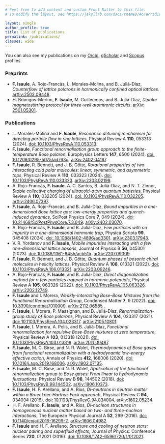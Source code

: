 ```yaml
---
# Feel free to add content and custom Front Matter to this file.
# To modify the layout, see https://jekyllrb.com/docs/themes/#overriding-theme-defaults

layout: single
author_profile: true
title: List of publications
permalink: /publications/
classes: wide
---
```




You can also see my publications on my [Orcid](https://orcid.org/0000-0003-1810-0707), [gScholar](https://scholar.google.com/citations?user=b-MCzAsAAAAJ&hl=en&oi=ao) and [Scopus](https://www.scopus.com/authid/detail.uri?authorId=57190371396) profiles.


### Preprints

* **F. Isaule**, A. Rojo-Francàs, L. Morales-Molina, and B. Juliá-Díaz, _Counterflow of lattice polarons in harmonically confined optical lattices_. [arXiv:2502.09448](https://arxiv.org/abs/2502.09448).
* H. Briongos-Merino, **F. Isaule**, M. Guilleumas, and B. Juliá-Díaz, _Dipolar magnetostirring protocol for three-well atomtronic circuits_. [arXiv: 2501.05301](https://arxiv.org/abs/2501.05301).

### Publications

* L. Morales-Molina and **F. Isaule**, _Resonance detuning mechanism for directing particle flow in ring lattices_, Physical Review A **110**, 053313 (2024). [doi: 10.1103/PhysRevA.110.053313](https://journals.aps.org/pra/abstract/10.1103/PhysRevA.110.053313).
* **F. Isaule**, _Functional renormalisation group approach to the finite-temperature Bose polaron_,  Europhysics Letters **147**, 6500 (2024). [doi: 10.1209/0295-5075/ad763d](https://iopscience.iop.org/article/10.1209/0295-5075/ad763d). [arXiv:2402.04197](https://arxiv.org/abs/2402.04197).
* **F. Isaule**, R. Bennett, and J. B. Götte, _Rotational properties of two interacting cold polar molecules: linear, symmetric, and asymmetric tops_, Physical Review A **110**, 033323 (2024). [doi: 10.1103/PhysRevA.110.033323](https://journals.aps.org/pra/abstract/10.1103/PhysRevA.110.033323). [arXiv:2303.02199](https://arxiv.org/abs/2303.02199).
* A. Rojo-Francàs, **F. Isaule**, A. C. Santos, B. Juliá-Díaz, and N. T. Zinner, _Stable collective charging of ultracold-atom quantum batteries_, Physical Review A **110**, 032205 (2024). [doi: 10.1103/PhysRevA.110.032205](https://doi.org/10.1103/PhysRevA.110.032205). [arXiv:2406.07397](https://arxiv.org/abs/2406.07397).
* **F. Isaule**, A. Rojo-Francàs, and B. Juliá-Díaz, _Bound impurities in a one-dimensional Bose lattice gas: low-energy properties and quench-induced dynamics_, SciPost Physics Core **7**, 049 (2024). [doi: 10.21468/SciPostPhysCore.7.3.049](https://scipost.org/SciPostPhysCore.7.3.049). [arXiv:2402.03070](https://arxiv.org/abs/2402.03070).
*  A. Rojo-Francàs, **F. Isaule**, and B. Juliá-Díaz, _Few particles with an impurity in a one-dimensional harmonic trap_, Physica Scripta **99**, 045408 (2024).
[doi: 10.1088/1402-4896/ad3301](https://iopscience.iop.org/article/10.1088/1402-4896/ad3301).
[arXiv:2303.17943](https://arxiv.org/abs/2303.17943).
* V. R. Yordanov and **F. Isaule**, _Mobile impurities interacting with a few one-dimensional lattice bosons_, Journal of Physics B **56**, 045301 (2023).
[doi: 10.1088/1361-6455/acb51b](https://iopscience.iop.org/article/10.1088/1361-6455/acb51b).
[arXiv:2207.09309](https://arxiv.org/abs/2207.09309).
* **F. Isaule**, R. Bennett, and J. B. Götte, _Quantum phases of bosonic chiral molecules in helicity lattices_, Physical Review A **106**, 013321 (2022). [doi: 10.1103/PhysRevA.106.013321](https://journals.aps.org/pra/abstract/10.1103/PhysRevA.106.013321).
[arXiv:2203.09246](https://arxiv.org/abs/2203.09246).
* A. Rojo-Francàs, **F. Isaule**, and B. Juliá-Díaz, _Direct diagonalization method for a few particles trapped in harmonic potentials_, Physical Review A **105**, 063326 (2022). [doi: 10.1103/PhysRevA.105.063326](https://journals.aps.org/pra/abstract/10.1103/PhysRevA.105.063326). 
[arXiv:2202.12749](https://arxiv.org/abs/2202.12749).
* **F. Isaule** and I. Morera, _Weakly-Interacting Bose–Bose Mixtures from the Functional Renormalisation Group_, Condensed Matter **7**, 9 (2022). [doi: 10.3390/condmat7010009](https://www.mdpi.com/2410-3896/7/1/9). 
[arXiv:2112.06585 ](https://arxiv.org/abs/2112.06585).
* **F. Isaule**, I. Morera, P. Massignan, and B. Juliá-Díaz, _Renormalization-group study of Bose polarons_, Physical Review A **104**, 023317 (2021). [doi: 10.1103/PhysRevA.104.023317](https://journals.aps.org/pra/abstract/10.1103/PhysRevA.104.023317). 
[arXiv:2105.10801](https://arxiv.org/abs/2105.10801).
* **F. Isaule**, I. Morera, A. Polls, and B. Juliá-Díaz, _Functional renormalization for repulsive Bose-Bose mixtures at zero temperature_, Physical Review A **103**, 013318 (2021). [doi: 10.1103/PhysRevA.103.013318](https://link.aps.org/doi/10.1103/PhysRevA.103.013318). [arXiv:2011.00487](https://arxiv.org/abs/2011.00487).
* **F. Isaule**, M. C. Birse, and N. R. Walet, _Thermodynamics of Bose gases from functional renormalization with a hydrodynamic low-energy effective action_, Annals of Physics **412**, 168006 (2020). [doi: 10.1016/j.aop.2019.168006](https://doi.org/10.1016/j.aop.2019.168006). [arXiv:1902.07135](https://arxiv.org/abs/1902.07135).
* **F. Isaule**, M. C. Birse, and N. R. Walet, _Application of the functional renormalization group to Bose gases: From linear to hydrodynamic fluctuations_, Physical Review B **98**, 144502 (2018). [doi: 10.1103/PhysRevB.98.144502](https://doi.org/10.1103/PhysRevB.98.144502). [arXiv:1806.10373](https://arxiv.org/abs/1806.10373).
* **F. Isaule**, H. F. Arellano, and A. Rios, _Di-neutrons in neutron matter within a Brueckner-Hartree-Fock approach_, Physical Review C **94**, 034004 (2016). [doi: 10.1103/PhysRevC.94.034004](https://doi.org/10.1103/PhysRevC.94.034004). [arXiv:1602.05234](https://arxiv.org/abs/1602.05234).
* H. F. Arellano, **F. Isaule**, and A. Rios, _Di-nucleon structures in homogeneous nuclear matter based on two- and three-nucleon interactions_, The European Physical Journal A **52**, 299 (2016). [doi: 10.1140/epja/i2016-16299-2](https://doi.org/10.1140/epja/i2016-16299-2). [arXiv:1606.04982](https://arxiv.org/abs/1606.04982).
* **F. Isaule** and H. F. Arellano, _Structure and cooling of neutron stars: nuclear pairing and superfluid effects_, Journal of Physics: Conference Series **720**, 012021 (2016). [doi: 10.1088/1742-6596/720/1/012021](https://doi.org/10.1088/1742-6596/720/1/012021).

